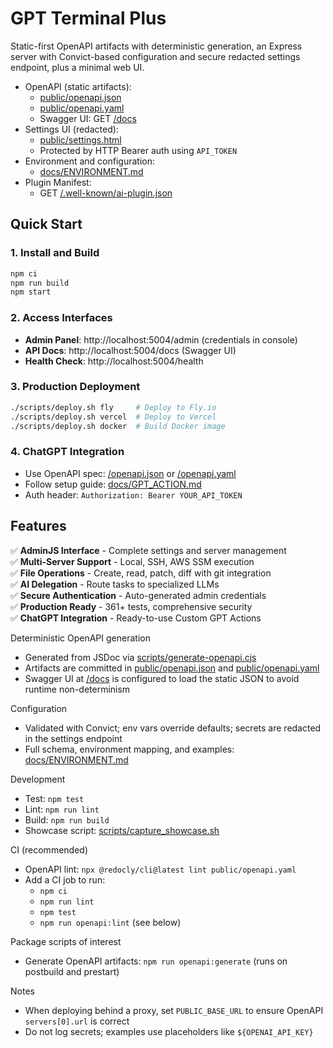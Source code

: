# GPT Terminal Plus

Static-first OpenAPI artifacts with deterministic generation, an Express server with Convict-based configuration and secure redacted settings endpoint, plus a minimal web UI.

- OpenAPI (static artifacts):
  - [public/openapi.json](public/openapi.json)
  - [public/openapi.yaml](public/openapi.yaml)
  - Swagger UI: GET [/docs](/docs)
- Settings UI (redacted):
  - [public/settings.html](public/settings.html)
  - Protected by HTTP Bearer auth using `API_TOKEN`
- Environment and configuration:
  - [docs/ENVIRONMENT.md](docs/ENVIRONMENT.md)
- Plugin Manifest:
  - GET [/.well-known/ai-plugin.json](/.well-known/ai-plugin.json)

## Quick Start

### 1. Install and Build
```bash
npm ci
npm run build
npm start
```

### 2. Access Interfaces
- **Admin Panel**: http://localhost:5004/admin (credentials in console)
- **API Docs**: http://localhost:5004/docs (Swagger UI)
- **Health Check**: http://localhost:5004/health

### 3. Production Deployment
```bash
./scripts/deploy.sh fly     # Deploy to Fly.io
./scripts/deploy.sh vercel  # Deploy to Vercel
./scripts/deploy.sh docker  # Build Docker image
```

### 4. ChatGPT Integration
- Use OpenAPI spec: [/openapi.json](/openapi.json) or [/openapi.yaml](/openapi.yaml)
- Follow setup guide: [docs/GPT_ACTION.md](docs/GPT_ACTION.md)
- Auth header: `Authorization: Bearer YOUR_API_TOKEN`

## Features

✅ **AdminJS Interface** - Complete settings and server management  
✅ **Multi-Server Support** - Local, SSH, AWS SSM execution  
✅ **File Operations** - Create, read, patch, diff with git integration  
✅ **AI Delegation** - Route tasks to specialized LLMs  
✅ **Secure Authentication** - Auto-generated admin credentials  
✅ **Production Ready** - 361+ tests, comprehensive security  
✅ **ChatGPT Integration** - Ready-to-use Custom GPT Actions  

Deterministic OpenAPI generation
- Generated from JSDoc via [scripts/generate-openapi.cjs](scripts/generate-openapi.cjs)
- Artifacts are committed in [public/openapi.json](public/openapi.json) and [public/openapi.yaml](public/openapi.yaml)
- Swagger UI at [/docs](/docs) is configured to load the static JSON to avoid runtime non-determinism

Configuration
- Validated with Convict; env vars override defaults; secrets are redacted in the settings endpoint
- Full schema, environment mapping, and examples: [docs/ENVIRONMENT.md](docs/ENVIRONMENT.md)

Development
- Test: `npm test`
- Lint: `npm run lint`
- Build: `npm run build`
- Showcase script: [scripts/capture_showcase.sh](scripts/capture_showcase.sh)

CI (recommended)
- OpenAPI lint: `npx @redocly/cli@latest lint public/openapi.yaml`
- Add a CI job to run:
  - `npm ci`
  - `npm run lint`
  - `npm test`
  - `npm run openapi:lint` (see below)

Package scripts of interest
- Generate OpenAPI artifacts: `npm run openapi:generate` (runs on postbuild and prestart)

Notes
- When deploying behind a proxy, set `PUBLIC_BASE_URL` to ensure OpenAPI `servers[0].url` is correct
- Do not log secrets; examples use placeholders like `${OPENAI_API_KEY}`
